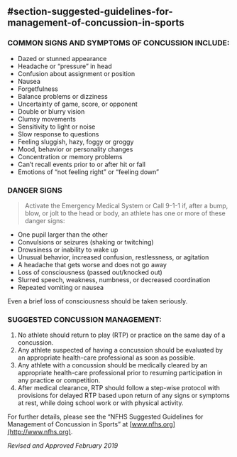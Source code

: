 <!-- Section: Suggested Guidelines for Management of Concussion in Sports -->
## #section-suggested-guidelines-for-management-of-concussion-in-sports

### COMMON SIGNS AND SYMPTOMS OF CONCUSSION INCLUDE:
- Dazed or stunned appearance
- Headache or “pressure” in head
- Confusion about assignment or position
- Nausea
- Forgetfulness
- Balance problems or dizziness
- Uncertainty of game, score, or opponent
- Double or blurry vision
- Clumsy movements
- Sensitivity to light or noise
- Slow response to questions
- Feeling sluggish, hazy, foggy or groggy
- Mood, behavior or personality changes
- Concentration or memory problems
- Can’t recall events prior to or after hit or fall
- Emotions of “not feeling right” or “feeling down”

### DANGER SIGNS
> Activate the Emergency Medical System or Call 9-1-1 if, after a bump, blow, or jolt to the head or body, an athlete has one or more of these danger signs:
- One pupil larger than the other
- Convulsions or seizures (shaking or twitching)
- Drowsiness or inability to wake up
- Unusual behavior, increased confusion, restlessness, or agitation
- A headache that gets worse and does not go away
- Loss of consciousness (passed out/knocked out)
- Slurred speech, weakness, numbness, or decreased coordination
- Repeated vomiting or nausea

Even a brief loss of consciousness should be taken seriously.

### SUGGESTED CONCUSSION MANAGEMENT:
1. No athlete should return to play (RTP) or practice on the same day of a concussion.
2. Any athlete suspected of having a concussion should be evaluated by an appropriate health-care professional as soon as possible.
3. Any athlete with a concussion should be medically cleared by an appropriate health-care professional prior to resuming participation in any practice or competition.
4. After medical clearance, RTP should follow a step-wise protocol with provisions for delayed RTP based upon return of any signs or symptoms at rest, while doing school work or with physical activity.

For further details, please see the “NFHS Suggested Guidelines for Management of Concussion in Sports” at [www.nfhs.org](http://www.nfhs.org).

*Revised and Approved February 2019*